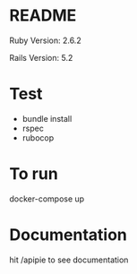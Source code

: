 # README

Ruby Version: 2.6.2

Rails Version: 5.2

# Test
- bundle install
- rspec
- rubocop

# To run

docker-compose up

# Documentation

hit /apipie to see documentation

